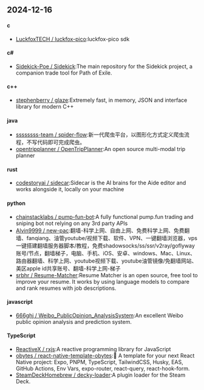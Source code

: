 ## 2024-12-16
#### c
* [LuckfoxTECH / luckfox-pico](https://github.com/LuckfoxTECH/luckfox-pico):luckfox-pico sdk
#### c#
* [Sidekick-Poe / Sidekick](https://github.com/Sidekick-Poe/Sidekick):The main repository for the Sidekick project, a companion trade tool for Path of Exile.
#### c++
* [stephenberry / glaze](https://github.com/stephenberry/glaze):Extremely fast, in memory, JSON and interface library for modern C++
#### java
* [ssssssss-team / spider-flow](https://github.com/ssssssss-team/spider-flow):新一代爬虫平台，以图形化方式定义爬虫流程，不写代码即可完成爬虫。
* [opentripplanner / OpenTripPlanner](https://github.com/opentripplanner/OpenTripPlanner):An open source multi-modal trip planner
#### rust
* [codestoryai / sidecar](https://github.com/codestoryai/sidecar):Sidecar is the AI brains for the Aide editor and works alongside it, locally on your machine
#### python
* [chainstacklabs / pump-fun-bot](https://github.com/chainstacklabs/pump-fun-bot):A fully functional pump.fun trading and sniping bot not relying on any 3rd party APIs
* [Alvin9999 / new-pac](https://github.com/Alvin9999/new-pac):翻墙-科学上网、自由上网、免费科学上网、免费翻墙、fanqiang、油管youtube/视频下载、软件、VPN、一键翻墙浏览器，vps一键搭建翻墙服务器脚本/教程，免费shadowsocks/ss/ssr/v2ray/goflyway账号/节点，翻墙梯子，电脑、手机、iOS、安卓、windows、Mac、Linux、路由器翻墙、科学上网、youtube视频下载、youtube油管镜像/免翻墙网站、美区apple id共享账号、翻墙-科学上网-梯子
* [srbhr / Resume-Matcher](https://github.com/srbhr/Resume-Matcher):Resume Matcher is an open source, free tool to improve your resume. It works by using language models to compare and rank resumes with job descriptions.
#### javascript
* [666ghj / Weibo_PublicOpinion_AnalysisSystem](https://github.com/666ghj/Weibo_PublicOpinion_AnalysisSystem):An excellent Weibo public opinion analysis and prediction system.
#### TypeScript
* [ReactiveX / rxjs](https://github.com/ReactiveX/rxjs):A reactive programming library for JavaScript
* [obytes / react-native-template-obytes](https://github.com/obytes/react-native-template-obytes):📱 A template for your next React Native project: Expo, PNPM, TypeScript, TailwindCSS, Husky, EAS, GitHub Actions, Env Vars, expo-router, react-query, react-hook-form.
* [SteamDeckHomebrew / decky-loader](https://github.com/SteamDeckHomebrew/decky-loader):A plugin loader for the Steam Deck.
